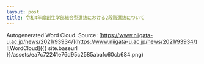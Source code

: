 ```yaml
---
layout: post
title: 令和4年度創生学部総合型選抜における2段階選抜について
---
```

Autogenerated Word Cloud.
Source\: [https://www.niigata-u.ac.jp/news/2021/93934/](https://www.niigata-u.ac.jp/news/2021/93934/)
![WordCloud]({{ site.baseurl }}/assets/ea7c72241e76d95c2585abafc60cb684.png)